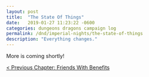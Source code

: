```yaml
---
layout: post
title:  "The State Of Things"
date:   2019-01-27 11:23:22 -0600
categories: dungeons dragons campaign log
permalink: /dnd/imperial-nights/the-state-of-things
description: "Everything changes."
---
```


More is coming shortly!

[< Previous Chapter: Friends With Benefits](/dnd/imperial-nights/friends-with-benefits)
